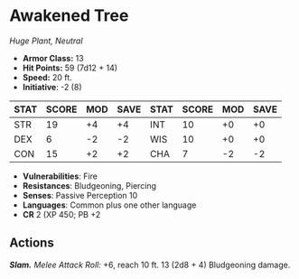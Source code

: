 # Awakened Tree

*Huge Plant, Neutral*

- **Armor Class:** 13
- **Hit Points:** 59 (7d12 + 14)
- **Speed:** 20 ft.
- **Initiative**: -2 (8)

|STAT|SCORE|MOD|SAVE|STAT|SCORE|MOD|SAVE|
| --- | --- | --- | ---- |---| --- | --- | ---- |
| STR | 19 | +4 | +4 | INT | 10 | +0 | +0 |
| DEX | 6 | -2 | -2 | WIS | 10 | +0 | +0 |
| CON | 15 | +2 | +2 | CHA | 7 | -2 | -2 |

- **Vulnerabilities**: Fire
- **Resistances**: Bludgeoning, Piercing
- **Senses**: Passive Perception 10
- **Languages**: Common plus one other language
- **CR** 2 (XP 450; PB +2

## Actions

***Slam.*** *Melee Attack Roll:* +6, reach 10 ft. 13 (2d8 + 4) Bludgeoning damage.

